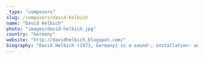 ```yaml
---
_type: "composers"
slug: /composers/david-helbich
name: "David Helbich"
photo: "images/david-helbich.jpg"
country: "Germany"
website: "http://davidhelbich.blogspot.com/"
biography: "David Helbich (1973, Germany) is a sound-, installation- and performance artist, as well as a photographer and teacher, who creates various experimental conceptual works for the stage, paper and online media and in pubic space. His trajectory moves between representative and interactive works, pieces and interventions, between conceptual work and actions. His concepts are often presented in print, such as photo and illustrated score books as well as in live performances, sound interventions, audio guides and on social media. Many of his works address concrete physical and social experiences. A recurrent interest is the direct work with a self-performing audience. In the last 15 years, his work has been shown all over Europe, and recently presented a.o. at Martin-Gropius-Bau (Berlin), Palais de Tokyo (Paris), Oude Kerk (Amsterdam), Queens Museum and UnionDocs (New York) and Café OTO (London). Helbich received the First Prize for the composition award ‘ad libitum’ (Stuttgart) for his piano book “Fur aufrichtiges Klavier” (2011). He is the author of the bestselling photo books “Belgian solutions” – volume 1 and volume 2 (Luster, Antwerp). Both have recently being added to the national photo book heritage collection, catalogue and exhibition “Photobook Belge” (FOMU-Antwerp).In 2016, Helbich was granted a three-years scholarship for artistic development and research by the Flemish community. Helbich also teaches at music and dance academies in Europe and collaborates with choreographers such as Mette Edvardsen (NO/BE) and Heike Langsdorf (DE/BE). Helbich has been living and working in Brussels since 2002. He studied composition in Amsterdam and Freiburg."
---
```

